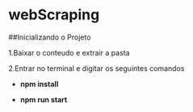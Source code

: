 # webScraping

##Inicializando o Projeto

1.Baixar o conteudo e extrair a pasta

2.Entrar no terminal e digitar os seguintes comandos

* **npm install**

* **npm run start**


